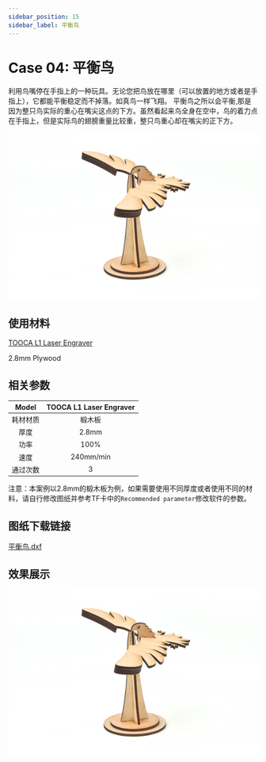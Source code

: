 ```yaml
---
sidebar_position: 15
sidebar_label: 平衡鸟
---
```


# Case 04: 平衡鸟



利用鸟嘴停在手指上的一种玩具。无论您把鸟放在哪里（可以放置的地方或者是手指上），它都能平衡稳定而不掉落。如真鸟一样飞翔。
平衡鸟之所以会平衡,那是因为整只鸟实际的重心在嘴尖这点的下方。虽然看起来鸟全身在空中，鸟的着力点在手指上，但是实际鸟的翅膀重量比较重，整只鸟重心却在嘴尖的正下方。


![](./images/tooca-laser-1-case-04-01.png)

## 使用材料

[TOOCA L1 Laser Engraver](https://www.elecfreaks.com/elecfreaks-tooca-laser-1.html)

2.8mm Plywood


## 相关参数

|Model|TOOCA L1 Laser Engraver|
|:-------:|:-------:|
|耗材材质|椴木板|
|厚度|2.8mm|
|功率|100%|
|速度|240mm/min|
|通过次数|3|

注意：本案例以2.8mm的椴木板为例，如果需要使用不同厚度或者使用不同的材料，请自行修改图纸并参考TF卡中的`Recommended parameter`修改软件的参数。

## 图纸下载链接

[平衡鸟.dxf](https://minhaskamal.github.io/DownGit/#/home?url=https://github.com/elecfreaks/learn-en/blob/master/tooca-laser-1/file/Cutting/balance-bird/balance-bird.dxf)

## 效果展示

![](./images/tooca-laser-1-case-04-01.png)
